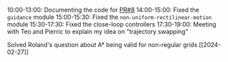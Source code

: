 10:00-13:00: Documenting the code for [PR#8](https://github.com/Asus-Robotics-and-AI-Center/gnc-dam-c-src/pull/8)
14:00-15:00: Fixed the `guidance` module
15:00-15:30: Fixed the `non-uniform-rectilinear-motion` module
15:30-17:30: Fixed the close-loop controllers
17:30-19:00: Meeting with Teo and Pierric to explain my idea on "trajectory swapping"

Solved Roland's question about A* being valid for non-regular grids [[2024-02-27]]